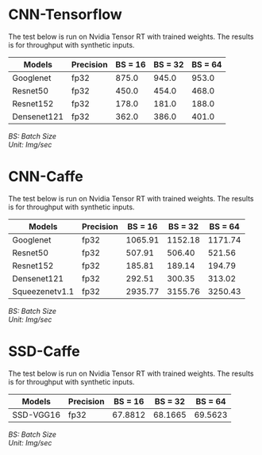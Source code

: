 # CNN-Tensorflow  
The test below is run on Nvidia Tensor RT with trained weights. The results is for throughput with synthetic inputs.  
  
| Models    | Precision | BS = 16 | BS = 32 | BS = 64 |  
|-----------|-----------|---------|---------|---------|  
| Googlenet | fp32|875.0|945.0|953.0|  
| Resnet50 | fp32|450.0|454.0|468.0|  
| Resnet152 | fp32|178.0|181.0|188.0|  
| Densenet121 | fp32|362.0|386.0|401.0|  
  
*BS: Batch Size*  
*Unit: Img/sec*  
  
# CNN-Caffe  
The test below is run on Nvidia Tensor RT with trained weights. The results is for throughput with synthetic inputs.  
  
| Models    | Precision | BS = 16 | BS = 32 | BS = 64 |  
|-----------|-----------|---------|---------|---------|  
| Googlenet | fp32|1065.91|1152.18|1171.74|  
| Resnet50 | fp32|507.91|506.40|521.56|  
| Resnet152 | fp32|185.81|189.14|194.79|  
| Densenet121 | fp32|292.51|300.35|313.02|  
| Squeezenetv1.1 | fp32|2935.77|3155.76|3250.43|  
  
*BS: Batch Size*  
*Unit: Img/sec*  
  
# SSD-Caffe  
The test below is run on Nvidia Tensor RT with trained weights. The results is for throughput with synthetic inputs.  
  
| Models    | Precision | BS = 16 | BS = 32 | BS = 64 |  
|-----------|-----------|---------|---------|---------|  
| SSD-VGG16 | fp32|67.8812|68.1665|69.5623|  
  
*BS: Batch Size*  
*Unit: Img/sec*  
  

